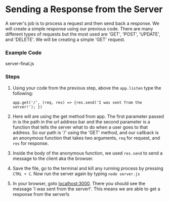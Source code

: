 # Sending a Response from the Server

A server's job is to process a request and then send back a response. We will create a simple response using our previous code. There are many different types of requests but the most used are 'GET', 'POST', 'UPDATE', and 'DELETE'. We will be creating a simple 'GET' request.

### Example Code

server-final.js

### Steps

1.  Using your code from the previous step, above the `app.listen` type the following:

    `app.get('/', (req, res) => {res.send('I was sent from the server!'); })`

2.  Here will are using the get method from app. The first parameter passed in is the path in the url address bar and the second parameter is a function that tells the server what to do when a user goes to that address. So our path is '/' using the 'GET' method, and our callback is an anonymous function that takes two arguments, `req` for request, and `res` for response.

3.  Inside the body of the anonymous function, we used `res.send` to send a message to the client aka the browser.

4.  Save the file, go to the terminal and kill any running process by pressing `CTRL + C`. Now run the server again by typing `node server.js`

5.  In your browser, goto [localhost:3000](localhost:3000). There you should see the message 'I was sent from the server!'. This means we are able to get a response from the server!s
